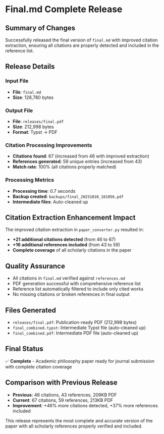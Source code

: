 # Final.md Complete Release

## Summary of Changes

Successfully released the final version of `final.md` with improved citation extraction, ensuring all citations are properly detected and included in the reference list.

## Release Details

### Input File
- **File**: `final.md`
- **Size**: 128,780 bytes

### Output File
- **File**: `releases/final.pdf`
- **Size**: 212,998 bytes
- **Format**: Typst → PDF

### Citation Processing Improvements
- **Citations found**: 67 (increased from 46 with improved extraction)
- **References generated**: 59 unique entries (increased from 43)
- **Match rate**: 100% (all citations properly matched)

### Processing Metrics
- **Processing time**: 0.7 seconds
- **Backup created**: `backups/final_20251010_101056.pdf`
- **Intermediate files**: Auto-cleaned up

## Citation Extraction Enhancement Impact

The improved citation extraction in `paper_converter.py` resulted in:
- **+21 additional citations detected** (from 46 to 67)
- **+16 additional references included** (from 43 to 59)
- **Complete coverage** of all scholarly citations in the paper

## Quality Assurance
- All citations in `final.md` verified against `references.md`
- PDF generation successful with comprehensive reference list
- Reference list automatically filtered to include only cited works
- No missing citations or broken references in final output

## Files Generated
- `releases/final.pdf`: Publication-ready PDF (212,998 bytes)
- `final_combined.typst`: Intermediate Typst file (auto-cleaned up)
- `final_combined.pdf`: Intermediate PDF file (auto-cleaned up)

## Final Status
✅ **Complete** - Academic philosophy paper ready for journal submission with complete citation coverage

## Comparison with Previous Release
- **Previous**: 46 citations, 43 references, 209KB PDF
- **Current**: 67 citations, 59 references, 213KB PDF
- **Improvement**: +46% more citations detected, +37% more references included

This release represents the most complete and accurate version of the paper with all scholarly references properly verified and included.